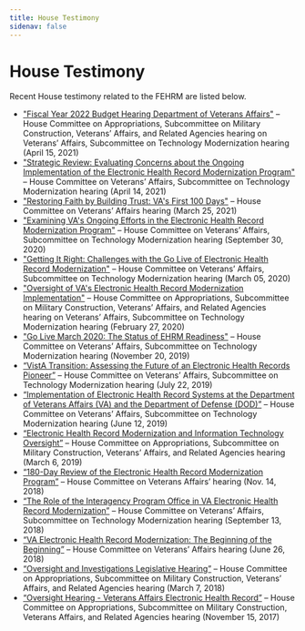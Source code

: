 ```yaml
---
title: House Testimony
sidenav: false
---
```

# House Testimony

Recent House testimony related to the FEHRM are listed below.

* ["Fiscal Year 2022 Budget Hearing Department of Veterans Affairs"](https://appropriations.house.gov/events/hearings/fy-2022-budget-hearing-department-of-veterans-affairs) – House Committee on Appropriations, Subcommittee on Military Construction, Veterans’ Affairs, and Related Agencies hearing on Veterans’ Affairs, Subcommittee on Technology Modernization hearing (April 15, 2021)
* ["Strategic Review: Evaluating Concerns about the Ongoing Implementation of the Electronic Health Record Modernization Program"](https://veterans.house.gov/events/hearings/strategic-review-evaluating-concerns-about-the-ongoing-implementation-of-the-electronic-health-record-modernization-program) – House Committee on Veterans’ Affairs, Subcommittee on Technology Modernization hearing (April 14, 2021)
* ["Restoring Faith by Building Trust: VA's First 100 Days"](https://veterans.house.gov/events/hearings/restoring-faith-by-building-trust-vas-first-100-days) – House Committee on Veterans’ Affairs hearing (March 25, 2021)
* ["Examining VA's Ongoing Efforts in the Electronic Health Record Modernization Program"](https://veterans.house.gov/events/hearings/examing-vas-ongoing-efforts-in-the-electronic-health-record-modernization-program) – House Committee on Veterans’ Affairs, Subcommittee on Technology Modernization hearing (September 30, 2020)
* ["Getting It Right: Challenges with the Go Live of Electronic Health Record Modernization"](https://veterans.house.gov/events/hearings/subcommittee-on-technology-modernization-oversight-hearing-getting-it-right-challenges-with-the-go-live-of-electronic-health-record-modernization) – House Committee on Veterans’ Affairs, Subcommittee on Technology Modernization hearing (March 05, 2020)
* ["Oversight of VA's Electronic Health Record Modernization Implementation"](https://appropriations.house.gov/events/hearings/oversight-of-va-s-electronic-health-record-modernization-implementation) – House Committee on Appropriations, Subcommittee on Military Construction, Veterans’ Affairs, and Related Agencies hearing on Veterans’ Affairs, Subcommittee on Technology Modernization hearing (February 27, 2020)
* ["Go Live March 2020: The Status of EHRM Readiness"](https://veterans.house.gov/events/hearings/subcommittee-on-technology-modernization-hearing-go-live-march-2020-the-status-of-ehrm-readiness-) – House Committee on Veterans’ Affairs, Subcommittee on Technology Modernization hearing (November 20, 2019)
* [“VistA Transition: Assessing the Future of an Electronic Health Records Pioneer”](https://veterans.house.gov/events/hearings/technology-modernization-subcommittee-hearing-vista-transition-assessing-the-future-of-an-electronic-health-records-pioneer) – House Committee on Veterans’ Affairs, Subcommittee on Technology Modernization hearing (July 22, 2019)
* [“Implementation of Electronic Health Record Systems at the Department of Veterans Affairs (VA) and the Department of Defense (DOD)”](https://www.youtube.com/watch?v=Bly1ksQYqkE) – House Committee on Veterans’ Affairs, Subcommittee on Technology Modernization hearing (June 12, 2019)
* [“Electronic Health Record Modernization and Information Technology Oversight”](https://appropriations.house.gov/legislation/hearings/electronic-health-record-modernization-and-information-technology-oversight) – House Committee on Appropriations, Subcommittee on Military Construction, Veterans’ Affairs, and Related Agencies hearing (March 6, 2019)
* [“180-Day Review of the Electronic Health Record Modernization Program”](https://www.youtube.com/watch?v=TVp5KcDPUqs) – House Committee on Veterans Affairs’ hearing (Nov. 14, 2018)
* [“The Role of the Interagency Program Office in VA Electronic Health Record Modernization”](https://www.youtube.com/watch?v=TVp5KcDPUqs) – House Committee on Veterans’ Affairs, Subcommittee on Technology Modernization hearing (September 13, 2018)
* [“VA Electronic Health Record Modernization: The Beginning of the Beginning”](https://www.youtube.com/watch?v=TVp5KcDPUqs) – House Committee on Veterans’ Affairs hearing (June 26, 2018)
* [“Oversight and Investigations Legislative Hearing”](https://www.youtube.com/watch?v=hQYhZVOxvVg) – House Committee on Appropriations, Subcommittee on Military Construction, Veterans’ Affairs, and Related Agencies hearing (March 7, 2018)
* [“Oversight Hearing - Veterans Affairs Electronic Health Record”](https://www.youtube.com/watch?v=286sASKNiRw) – House Committee on Appropriations, Subcommittee on Military Construction, Veterans Affairs, and Related Agencies hearing (November 15, 2017)